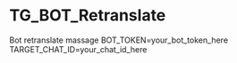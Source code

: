 # TG_BOT_Retranslate
Bot retranslate massage
BOT_TOKEN=your_bot_token_here
TARGET_CHAT_ID=your_chat_id_here